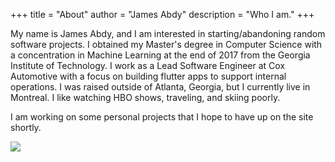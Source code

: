 +++
title = "About"
author = "James Abdy"
description = "Who I am."
+++

My name is James Abdy, and I am interested in starting/abandoning random software projects. I obtained my Master's degree in Computer Science with a concentration in Machine Learning at the end of 2017 from the Georgia Institute of Technology. I work as a Lead Software Engineer at Cox Automotive with a focus on building flutter apps to support internal operations. I was raised outside of Atlanta, Georgia, but I currently live in Montreal. I like watching HBO shows, traveling, and skiing poorly.

I am working on some personal projects that I hope to have up on the site shortly.


<img id="about_pic" src="/img/ship_pic.jpg">